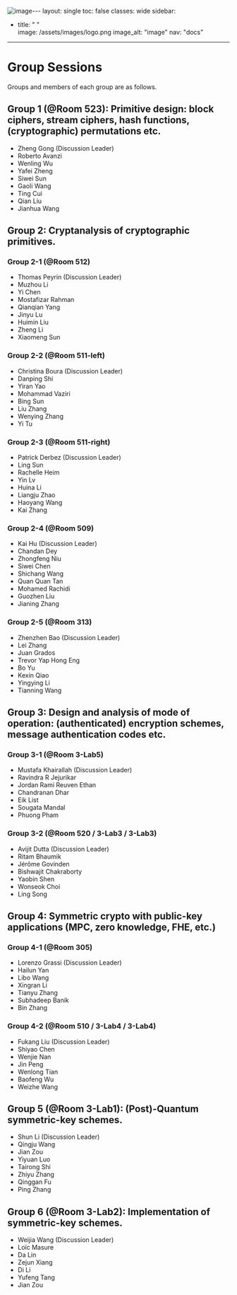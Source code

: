 ![image](https://github.com/askworkshop/ask2023/assets/77279659/5042b6f0-34e9-44fe-b764-93a83bda299b)---
layout: single
toc: false
classes: wide
sidebar:  
  - title: " "   
    image: /assets/images/logo.png
    image_alt: "image"
    nav: "docs"
---


# Group Sessions

Groups and members of each group are as follows.
<!-- ### Group A-1 (@Room 513): Cryptanalysis 1  -->

## Group 1 (@Room 523): Primitive design: block ciphers, stream ciphers, hash functions, (cryptographic) permutations etc.
* Zheng Gong (Discussion Leader)
* Roberto Avanzi
* Wenling Wu
* Yafei Zheng
* Siwei Sun
* Gaoli Wang
* Ting Cui
* Qian Liu
* Jianhua Wang

## Group 2: Cryptanalysis of cryptographic primitives.
### Group 2-1 (@Room 512)
* Thomas Peyrin (Discussion Leader)
* Muzhou Li
* Yi Chen
* Mostafizar Rahman 
* Qianqian Yang
* Jinyu Lu
* Huimin Liu
* Zheng Li
* Xiaomeng Sun

### Group 2-2 (@Room 511-left)
* Christina Boura (Discussion Leader)
* Danping Shi
* Yiran Yao
* Mohammad Vaziri
* Bing Sun
* Liu Zhang
* Wenying Zhang
* Yi Tu

### Group 2-3 (@Room 511-right)
* Patrick Derbez (Discussion Leader)
* Ling Sun
* Rachelle Heim
* Yin Lv
* Huina Li
* Liangju Zhao
* Haoyang Wang
* Kai Zhang

### Group 2-4 (@Room 509)
* Kai Hu (Discussion Leader)
* Chandan Dey
* Zhongfeng Niu
* Siwei Chen
* Shichang Wang
* Quan Quan Tan
* Mohamed Rachidi
* Guozhen Liu
* Jianing Zhang

### Group 2-5 (@Room 313)
* Zhenzhen Bao (Discussion Leader)
* Lei Zhang
* Juan Grados
* Trevor Yap Hong Eng
* Bo Yu
* Kexin Qiao
* Yingying Li
* Tianning Wang

## Group 3: Design and analysis of mode of operation: (authenticated) encryption schemes, message authentication codes etc.
### Group 3-1 (@Room 3-Lab5)

* Mustafa Khairallah (Discussion Leader)
* Ravindra R Jejurikar
* Jordan Rami Reuven Ethan
* Chandranan Dhar
* Eik List
* Sougata Mandal
* Phuong Pham

### Group 3-2 (@Room 520 / 3-Lab3 / 3-Lab3)
* Avijit  Dutta (Discussion Leader)
* Ritam Bhaumik                    
* Jérôme  Govinden                 
* Bishwajit Chakraborty            
* Yaobin  Shen                     
* Wonseok Choi                     
* Ling Song                       

## Group 4: Symmetric crypto with public-key applications (MPC, zero knowledge, FHE, etc.)
### Group 4-1 (@Room 305)
- Lorenzo Grassi (Discussion Leader)
- Hailun Yan
- Libo Wang
- Xingran Li
- Tianyu Zhang
- Subhadeep Banik
- Bin Zhang

### Group 4-2 (@Room 510 / 3-Lab4 / 3-Lab4)
- Fukang Liu (Discussion Leader)
- Shiyao Chen
- Wenjie Nan
- Jin Peng
- Wenlong Tian
- Baofeng Wu
- Weizhe Wang

## Group 5 (@Room 3-Lab1): (Post)-Quantum symmetric-key schemes.
- Shun Li (Discussion Leader)
- Qingju Wang
- Jian Zou
- Yiyuan Luo
- Tairong Shi
- Zhiyu Zhang
- Qinggan Fu
- Ping Zhang

## Group 6 (@Room 3-Lab2): Implementation of symmetric-key schemes.
- Weijia Wang (Discussion Leader)
- Loïc Masure
- Da Lin
- Zejun Xiang
- Di Li
- Yufeng Tang
- Jian Zou



<!-- ### Group C (@Room: 502): Design and analysis of mode of operation
---
- Kazuhiko Minematsu
- Yusuke Naito
- Akiko Inoue
- Jooyoung Lee
- Wonseok Choi
- Byeonghak Lee
- Eik List -->

<!-- ### Group D (@Room: 501): (Post)-Quantum symmetric-key schemes
---
- Yunwen Liu
- Akinori Hosoyamada
- Carlos Cid
- Siang Meng Sim -->

